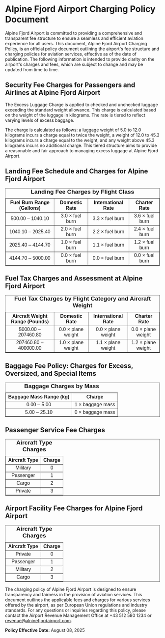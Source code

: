 # Alpine Fjord Airport Charging Policy Document

Alpine Fjord Airport is committed to providing a comprehensive and transparent fee structure to ensure a seamless and efficient aviation experience for all users. This document, Alpine Fjord Airport Charging Policy, is an official policy document outlining the airport's fee structure and charging policies for aviation services, effective as of the date of publication. The following information is intended to provide clarity on the airport's charges and fees, which are subject to change and may be updated from time to time.

## Security Fee Charges for Passengers and Airlines at Alpine Fjord Airport

The Excess Luggage Charge is applied to checked and unchecked luggage exceeding the standard weight allowance. This charge is calculated based on the weight of the luggage in kilograms. The rate is tiered to reflect varying levels of excess baggage.

The charge is calculated as follows: a luggage weight of 5.0 to 12.0 kilograms incurs a charge equal to twice the weight, a weight of 12.0 to 45.3 kilograms incurs a charge equal to the weight, and any weight above 45.3 kilograms incurs no additional charge. This tiered structure aims to provide a reasonable and fair approach to managing excess luggage at Alpine Fjord Airport.

## Landing Fee Schedule and Charges for Alpine Fjord Airport

<table border="1" cellpadding="8" cellspacing="0" style="border-collapse: collapse; text-align: center; font-family: Arial, sans-serif; width: 100%;">
  <caption style="font-weight: bold; font-size: 1.2em; margin-bottom: 10px;">Landing Fee Charges by Flight Class</caption>
  <thead>
    <tr>
      <th><strong>Fuel Burn Range (Gallons)</strong></th>
      <th><strong>Domestic Rate</strong></th>
      <th><strong>International Rate</strong></th>
      <th><strong>Charter Rate</strong></th>
    </tr>
  </thead>
  <tbody>
    <tr>
      <td>500.00 – 1040.10</td>
      <td>3.0 × fuel burn</td>
      <td>3.3 × fuel burn</td>
      <td>3.6 × fuel burn</td>
    </tr>
    <tr>
      <td>1040.10 – 2025.40</td>
      <td>2.0 × fuel burn</td>
      <td>2.2 × fuel burn</td>
      <td>2.4 × fuel burn</td>
    </tr>
    <tr>
      <td>2025.40 – 4144.70</td>
      <td>1.0 × fuel burn</td>
      <td>1.1 × fuel burn</td>
      <td>1.2 × fuel burn</td>
    </tr>
    <tr>
      <td>4144.70 – 5000.00</td>
      <td>0.0 × fuel burn</td>
      <td>0.0 × fuel burn</td>
      <td>0.0 × fuel burn</td>
    </tr>
  </tbody>
</table>

## Fuel Tax Charges and Assessment at Alpine Fjord Airport

<table border="1" cellpadding="8" cellspacing="0" style="border-collapse: collapse; text-align: center; font-family: Arial, sans-serif; width: 100%;">
  <caption style="font-weight: bold; font-size: 1.2em; margin-bottom: 10px;">Fuel Tax Charges by Flight Category and Aircraft Weight</caption>
  <thead>
    <tr>
      <th><strong>Aircraft Weight Range (Pounds)</strong></th>
      <th><strong>Domestic Rate</strong></th>
      <th><strong>International Rate</strong></th>
      <th><strong>Charter Rate</strong></th>
    </tr>
  </thead>
  <tbody>
    <tr>
      <td>5000.00 – 207460.80</td>
      <td>0.0 × plane weight</td>
      <td>0.0 × plane weight</td>
      <td>0.0 × plane weight</td>
    </tr>
    <tr>
      <td>207460.80 – 400000.00</td>
      <td>1.0 × plane weight</td>
      <td>1.1 × plane weight</td>
      <td>1.2 × plane weight</td>
    </tr>
  </tbody>
</table>

## Baggage Fee Policy: Charges for Excess, Oversized, and Special Items

<table border="1" cellpadding="8" cellspacing="0" style="border-collapse: collapse; text-align: center; font-family: Arial, sans-serif; width: 100%;">
  <caption style="font-weight: bold; font-size: 1.2em; margin-bottom: 10px;">Baggage Charges by Mass</caption>
  <thead>
    <tr>
      <th><strong>Baggage Mass Range (kg)</strong></th>
      <th><strong>Charge</strong></th>
    </tr>
  </thead>
  <tbody>
    <tr>
      <td>0.00 – 5.00</td>
      <td>1 × baggage mass</td>
    </tr>
    <tr>
      <td>5.00 – 25.10</td>
      <td>0 × baggage mass</td>
    </tr>
  </tbody>
</table>

## Passenger Service Fee Charges

<table border="1" cellpadding="8" cellspacing="0" style="border-collapse: collapse; text-align: center; font-family: Arial, sans-serif; width: 100%;">
  <caption style="font-weight: bold; font-size: 1.2em; margin-bottom: 10px;">Aircraft Type Charges</caption>
  <thead>
    <tr>
      <th><strong>Aircraft Type</strong></th>
      <th><strong>Charge</strong></th>
    </tr>
  </thead>
  <tbody>
    <tr>
      <td>Military</td>
      <td>0</td>
    </tr>
    <tr>
      <td>Passenger</td>
      <td>1</td>
    </tr>
    <tr>
      <td>Cargo</td>
      <td>2</td>
    </tr>
    <tr>
      <td>Private</td>
      <td>3</td>
    </tr>
  </tbody>
</table>

## Airport Facility Fee Charges for Alpine Fjord Airport

<table border="1" cellpadding="8" cellspacing="0" style="border-collapse: collapse; text-align: center; font-family: Arial, sans-serif; width: 100%;">
  <caption style="font-weight: bold; font-size: 1.2em; margin-bottom: 10px;">Aircraft Type Charges</caption>
  <thead>
    <tr>
      <th><strong>Aircraft Type</strong></th>
      <th><strong>Charge</strong></th>
    </tr>
  </thead>
  <tbody>
    <tr>
      <td>Private</td>
      <td>0</td>
    </tr>
    <tr>
      <td>Passenger</td>
      <td>1</td>
    </tr>
    <tr>
      <td>Military</td>
      <td>2</td>
    </tr>
    <tr>
      <td>Cargo</td>
      <td>3</td>
    </tr>
  </tbody>
</table>

The charging policy of Alpine Fjord Airport is designed to ensure transparency and fairness in the provision of aviation services. This document outlines the applicable fees and charges for various services offered by the airport, as per European Union regulations and industry standards. For any questions or inquiries regarding this policy, please contact the Airport Revenue Management Office at +43 512 580 1234 or revenue@alpinefjordairport.com.

**Policy Effective Date:** August 08, 2025

